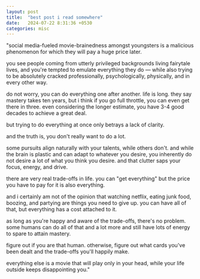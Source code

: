 ```yaml
---
layout: post
title:  "best post i read somewhere"
date:   2024-07-22 8:31:36 +0530
categories: misc
---
```



"social media-fueled movie-brainedness amongst youngsters is a malicious phenomenon for which they will pay a huge price later.

you see people coming from utterly privileged backgrounds living fairytale lives, and you're tempted to emulate everything they do — while also trying to be absolutely cracked professionally, psychologically, physically, and in every other way.

do not worry, you can do everything one after another. life is long. they say mastery takes ten years, but i think if you go full throttle, you can even get there in three. even considering the longer estimate, you have 3-4 good decades to achieve a great deal.

but trying to do everything at once only betrays a lack of clarity.

and the truth is, you don't really want to do a lot.

some pursuits align naturally with your talents, while others don't. and while the brain is plastic and can adapt to whatever you desire, you inherently do not desire a lot of what you think you desire. and that clutter saps your focus, energy, and drive.

there are very real trade-offs in life. you can "get everything" but the price you have to pay for it is also everything.

and i certainly am not of the opinion that watching netflix, eating junk food, boozing, and partying are things you need to give up. you can have all of that, but everything has a cost attached to it. 

as long as you're happy and aware of the trade-offs, there's no problem. some humans can do all of that and a lot more and still have lots of energy to spare to attain mastery.

figure out if you are that human. otherwise, figure out what cards you've been dealt and the trade-offs you'll happily make.

everything else is a movie that will play only in your head, while your life outside keeps disappointing you."